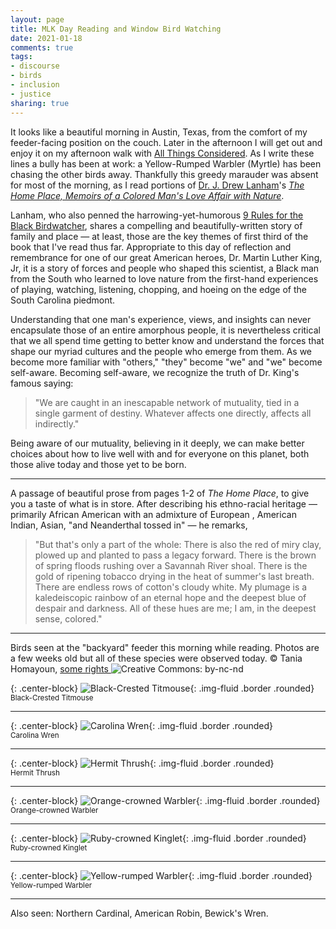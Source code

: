 ```yaml
---
layout: page
title: MLK Day Reading and Window Bird Watching
date: 2021-01-18
comments: true
tags:
- discourse
- birds
- inclusion
- justice
sharing: true
---
```


It looks like a beautiful morning in Austin, Texas, from the comfort of my
feeder-facing position on the couch. Later in the afternoon I will get out and
enjoy it on my afternoon walk with [All Things
Considered](https://www.npr.org/programs/all-things-considered/). As I write
these lines a bully has been at work: a Yellow-Rumped Warbler (Myrtle) has been
chasing the other birds away. Thankfully this greedy marauder was absent for
most of the morning, as I read portions of [Dr. J. Drew
Lanham](https://www.clemson.edu/cafls/faculty_staff/profiles/lanhamj)'s _[The
Home Place, Memoirs of a Colored Man's Love Affair with
Nature](https://milkweed.org/book/the-home-place)_.

<!-- more -->

Lanham, who also penned the harrowing-yet-humorous [9 Rules for the Black
Birdwatcher](https://orionmagazine.org/article/9-rules-for-the-black-birdwatcher/),
shares a compelling and beautifully-written story of family and place &mdash; at
least, those are the key themes of first third of the book that I've read thus
far. Appropriate to this day of reflection and remembrance for one of our great
American heroes, Dr. Martin Luther King, Jr, it is a story of forces and people
who shaped this scientist, a Black man from the South who learned to love nature
from the first-hand experiences of playing, watching, listening, chopping, and
hoeing on the edge of the South Carolina piedmont.

Understanding that one man's experience, views, and insights can never
encapsulate those of an entire amorphous people, it is nevertheless critical
that we all spend time getting to better know and understand the forces that
shape our myriad cultures and the people who emerge from them. As we become more
familiar with "others," "they" become "we" and "we" become self-aware. Becoming
self-aware, we recognize the truth of Dr. King's famous saying:

> "We are caught in an inescapable network of mutuality, tied in a single
> garment of destiny. Whatever affects one directly, affects all indirectly."

Being aware of our mutuality, believing in it deeply, we can make better choices
about how to live well with and for everyone on this planet, both those alive
today and those yet to be born.

---

A passage of beautiful prose from pages 1-2 of _The Home Place_, to give you a
taste of what is in store. After describing his ethno-racial heritage &mdash;
primarily African American with an admixture of European , American Indian,
Asian, "and Neanderthal tossed in" &mdash; he remarks,

> "But that's only a part of the whole: There is also the red of miry clay,
> plowed up and planted to pass a legacy forward. There is the brown of spring
> floods rushing over a Savannah River shoal. There is the gold of ripening
> tobacco drying in the heat of summer's last breath. There are endless rows of
> cotton's cloudy white. My plumage is a kaledeiscopic rainbow of an eternal
> hope and the deepest blue of despair and darkness. All of these hues are me; I
> am, in the deepest sense, colored."

---

Birds seen at the "backyard" feeder this morning while reading. Photos are a few
weeks old but all of these species were observed today. &copy; Tania Homayoun, [some rights
](http://creativecommons.org/licenses/by-nc-nd/4.0/) ![Creative Commons:
by-nc-nd](https://www.inaturalist.org/assets/CC-BY-NC-ND_small-787c524b357a0c9dbf58ddcb4a2acb64.png)

{: .center-block}
![Black-Crested Titmouse](/images/suet-birds/bcti.jpg){: .img-fluid .border .rounded}<br>
<small>Black-Crested Titmouse</small>

---

{: .center-block}
![Carolina Wren](/images/suet-birds/cawr.jpg){: .img-fluid .border .rounded}<br>
<small>Carolina Wren</small>

---

{: .center-block}
![Hermit Thrush](/images/suet-birds/heth.jpg){: .img-fluid .border .rounded}<br>
<small>Hermit Thrush</small>

---

{: .center-block}
![Orange-crowned Warbler](/images/suet-birds/ocwa.jpg){: .img-fluid .border .rounded}<br>
<small>Orange-crowned Warbler</small>

---

{: .center-block}
![Ruby-crowned Kinglet](/images/suet-birds/rcki.jpg){: .img-fluid .border .rounded}<br>
<small>Ruby-crowned Kinglet</small>

---

{: .center-block}
![Yellow-rumped Warbler](/images/suet-birds/yrwa.jpg){: .img-fluid .border .rounded}<br>
<small>Yellow-rumped Warbler</small>

---

Also seen: Northern Cardinal, American Robin, Bewick's Wren.
